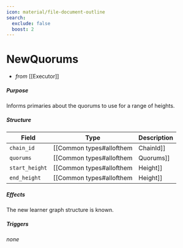 ```yaml
---
icon: material/file-document-outline
search:
  exclude: false
  boost: 2
---
```


<!-- --8<-- [start:all] -->

# NewQuorums

- _from_ [[Executor]]

##### Purpose

<!-- --8<-- [start:purpose] -->
Informs primaries about the quorums to use for a range of heights.
<!-- epochs? see https://GitHub.com/anoma/specs/issues/180  -->
<!-- --8<-- [end:purpose] -->

##### Structure

| Field | Type | Description |
| ----- | ---- | ----------- |
| `chain_id` | [[Common types#allofthem|ChainId]] | the chain Id |
| `quorums` | [[Common types#allofthem|Quorums]] | the chain quorums |
| `start_height` | [[Common types#allofthem|Height]] | start height |
| `end_height` | [[Common types#allofthem|Height]] | end height |

##### Effects

The new learner graph structure is known.

##### Triggers

_none_

<!--
```rust
struct NewQuorums {
  chain_id : ChainId,
  quorums : Quorums,
  start_height : Height,
  end_height : Height,
}
```
-->


<!-- --8<-- [end:all] -->